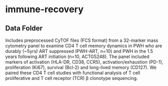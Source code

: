 # immune-recovery
## Data Folder
Includes preprocessed CyTOF files (FCS format) from a 32-marker mass cytometry panel to examine CD4 T cell memory dynamics in PWH who are durably (~5yrs) ART suppressed (PWH-ART, n=10) and PWH in the 1.5 years following ART initiation (n=10, ACTG5248). The panel included markers of activation (HLA-DR, CD38, CCR5), activation/exhaustion (PD-1), proliferation (Ki67), survival (Bcl-2) and long-lived memory (CD127). We paired these CD4 T cell studies with functional analysis of T cell proliferative and T cell receptor (TCR) β clonotype sequencing. 
